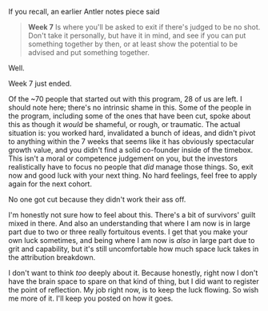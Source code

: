If you recall, an earlier Antler notes piece said

> **Week 7** Is where you'll be asked to exit if there's judged to be no shot. Don't take it personally, but have it in mind, and see if you can put something together by then, or at least show the potential to be advised and put something together.

Well.

Week 7 just ended.

Of the ~70 people that started out with this program, 28 of us are left. I should note here; there's no intrinsic shame in this. Some of the people in the program, including some of the ones that have been cut, spoke about this as though it _would_ be shameful, or rough, or traumatic. The actual situation is: you worked hard, invalidated a bunch of ideas, and didn't pivot to anything within the 7 weeks that seems like it has obviously spectacular growth value, and you didn't find a solid co-founder inside of the timebox. This isn't a moral or competence judgement on you, but the investors realistically have to focus no people that _did_ manage those things. So, exit now and good luck with your next thing. No hard feelings, feel free to apply again for the next cohort.

No one got cut because they didn't work their ass off.

I'm honestly not sure how to feel about this. There's a bit of survivors' guilt mixed in there. And also an understanding that where I am now is in large part due to two or three really fortuitous events. I get that you make your own luck sometimes, and being where I am now is _also_ in large part due to grit and capability, but it's still uncomfortable how much space luck takes in the attribution breakdown.

I don't want to think _too_ deeply about it. Because honestly, right now I don't have the brain space to spare on that kind of thing, but I did want to register the point of reflection. My job right now, is to keep the luck flowing. So wish me more of it. I'll keep you posted on how it goes.
